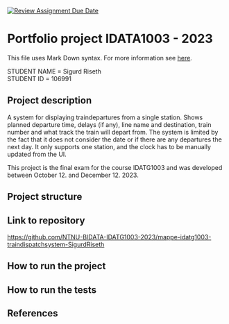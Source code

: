 [![Review Assignment Due Date](https://classroom.github.com/assets/deadline-readme-button-24ddc0f5d75046c5622901739e7c5dd533143b0c8e959d652212380cedb1ea36.svg)](https://classroom.github.com/a/sT7H9ZJB)
# Portfolio project IDATA1003 - 2023
This file uses Mark Down syntax. For more information see [here](https://www.markdownguide.org/basic-syntax/).

STUDENT NAME = Sigurd Riseth  
STUDENT ID = 106991

## Project description

[//]: # (TODO: Write a short description of your project/product here.)
A system for displaying traindepartures from a single station. Shows planned departure time, delays (if any), line name and destination, train number and what track the train will depart from. The system is limited by the fact that it does not consider the date or if there are any departures the next day. It only supports one station, and the clock has to be manually updated from the UI.

This project is the final exam for the course IDATG1003 and was developed between October 12. and December 12. 2023. 

## Project structure

[//]: # (TODO: Describe the structure of your project here. How have you used packages in your structure. Where are all sourcefiles stored. Where are all JUnit-test classes stored. etc.)

## Link to repository

[//]: # (TODO: Include a link to your repository here.)

https://github.com/NTNU-BIDATA-IDATG1003-2023/mappe-idatg1003-traindispatchsystem-SigurdRiseth

## How to run the project

[//]: # (TODO: Describe how to run your project here. What is the main class? What is the main method?
What is the input and output of the program? What is the expected behaviour of the program?)

## How to run the tests

[//]: # (TODO: Describe how to run the tests here.)

## References

[//]: # (TODO: Include references here, if any. For example, if you have used code from the course book, include a reference to the chapter.
Or if you have used code from a website or other source, include a link to the source.)
